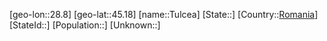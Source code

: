 ﻿---
location: [45.18,28.8]
type: City
tags:
- geo/City


SpocWebEntityId: 35037
isDeleted: false
confidential: public

---
[geo-lon::28.8]
[geo-lat::45.18]
[name::Tulcea]
[State::]
[Country::[Romania](geo/Continent/Europe/Romania.md)]
[StateId::]
[Population::]
[Unknown::]

